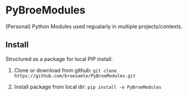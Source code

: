 PyBroeModules
=============

(Personal) Python Modules used regualarly in multiple projects/contexts.


Install
-------

Structured as a package for local PIP install.

1. Clone or download from github:
    `git clone https://github.com/broesamle/PyBroeModules.git`

2. Install package from local dir:
    `pip install -e PyBroeModules`
